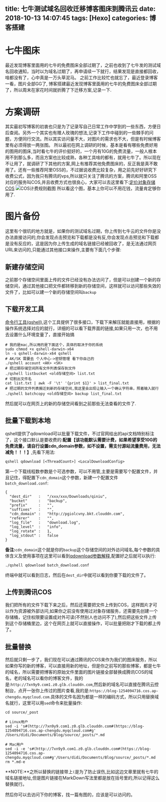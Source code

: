 title: 七牛测试域名回收迁移博客图床到腾讯云
date: 2018-10-13 14:07:45
tags: [Hexo]
categories: 博客搭建
---
# 七牛图床
最近发现博客里面用的七牛的免费图床全部过期了，之前也收到了七牛发的测试域名回收通知，当时以为域名过期了，再申请续一下就行，结果发现是直接都回收，啥都没有了，心中真是一万头草泥马。
之前工作比较忙也就忘了，最近登录博客一看，图片全部GG了, 博客搭建最近发现博客里面用的七牛的免费图床全部过期了，所以周末在家花时间就折腾了下迁移方案,记录一下.

# 方案调研
其实最初写博客的初衷也只是为了记录写自己日常工作中学到的一些东西，方便日后查阅。另外一个其实也有赠人玫瑰的想法,记录下工作中碰到的一些棘手的问题，方便同行交流。所以其实访问量不大，对图片的需求也不大，但是有时候博客里有必须得放一两张图。
所以最初在网上调研的时候，基本是看有哪些免费好用的图用的图床,当时看七牛的评价挺好的，一个月有10G的免费流量，一般人根本用不到那么多，而且方案也比较成熟，各种工具啥的都有，就用七牛了。所以现在不让用了，就调研了下其他的方案,网上有推荐其他免费图床的，反正我是真不敢用了。还有一些推荐阿里OSS的，不过据说收费比较复杂，用之前先好好研究下收费公式，因为我只有腾讯的vps,所以就只关注了腾讯的方案，腾讯和阿里OSS对应的服务叫COS,并且收费方式也很良心，大家可以去这里看下:[定价对象存储 COS](https://buy.cloud.tencent.com/price/cos/calculator)
![COS计费规则截图](https://blog-1254094716.cos.ap-chengdu.myqcloud.com/%E7%89%9B%E6%B5%8B%E8%AF%95%E5%9F%9F%E5%90%8D%E5%9B%9E%E6%94%B6%E8%BF%81%E7%A7%BB%E5%8D%9A%E5%AE%A2%E5%9B%BE%E5%BA%8A%E5%88%B0%E8%85%BE%E8%AE%AF%E4%BA%9101.png)
所以看这个图，基本上你可以不用花钱，流量肯定够你用了.

# 图片备份
这里有个很坑的地方就是，如果你的测试域名过期，你上传到七牛云的文件你是没办法直接访问的,你会发现点击预览和下载都是没有反,你会发现点击预览和下载都是没有反应的，这是因为你上传生成的域名链接已经被回收了，是无法通过网页URL来访问的,只能通过其他接口来操作,主要有下面几个步骤:

## 新建存储空间
之前那个存储空间里面上传的文件已经没有办法访问了，但是可以创建一个新的存储空间，通过其他接口把文件都转移到新的存储空间，这样就可以访问那些失效的文件了，比如可以建一个新的存储空间叫`backup`

## 下载开发工具
[命令行工具(qshell)](https://developer.qiniu.com/kodo/tools/1302/qshell),这个工具提供了很多接口，下载下来解压就能直接用，根据的操作系统选择对应的就行，详细的可以看下载界面的链接,如果只用一次，也不用去设置什么环境变量了，直接开始搞
```
# 我的是mac,所以用的是下面这个，具体的取决于你的系统
sudo chmod +x qshell-darwin-x64
ln -s qshell-darwin-x64 qshell
# AK/SK 需要去 个人中心->密钥管理 看下你自己的
./qshell account <AK> <SK>
# 把过期存储空间所有文件列表保存到文件
./qshell listbucket <old存储空间> list.txt
# 切割出文件名
cat list.txt | awk -F '\t' '{print $1}' > list_final.txt
# 把过期的文件列表搬迁到新的存储空间,我这里会出现让输入一个确认字符串，照着输入就行
./qshell batchcopy <old存储空间> backup list_final.txt
```
  然后就可以在网页上的新的存储空间看到之前那些无法查看的文件了.

## 批量下载到本地
qshell提供了qdownload可以批量下载文件，不过官网给出的api文档特别标注了，这个接口默认是要收费的:**配置【该功能默认需要计费，如果希望享受10G的免费流量，请自行设置cdn_domain参数，如不设置，需支付源站流量费用，无法减免！！！】**,先看下用法:
```
qshell qdownload [<ThreadCount>] <LocalDownloadConfig>
```
  第一个下载线程数参数是个可选参数，可以不用管,主要是需要写个配置文件，并且记住，得配置下`cdn_domain`这个参数，新建一个配置文件`batch_download.conf`:

  ```
{
    "dest_dir"   :   "/xxx/xxx/Downloads/qiniu",
    "bucket"     :   "backup",
    "prefix"     :   "",
    "suffixes"   :   "",
    "cdn_domain" :   "http://pgiolcvny.bkt.clouddn.com",
    "referer"    :   "",
    "log_file"   :   "download.log",
    "log_level"  :   "info",
    "log_rotate" :   1,
    "log_stdout" :   false
}
```
  **备注:**`cdn_domain`这个就是你的`backup`这个存储空间的对外访问域名,每个参数的具体含义及使用事项在这里可以看到[qdownload参数解释](https://github.com/qiniu/qshell/blob/master/docs/qdownload.md),配置好之后就可以执行:
  ```
  ./qshell qdownload batch_download.conf
  ```
  终端中就可以看到日志，然后在`dest_dir`中就可以看到你要下载的文件了。

## 上传到腾讯COS
我们把所有的文件下载下来之后，然后还需要把文件上传到COS，这样图片才可以作为资源被外部访问,如果你之前没有使用过对象存储服务，还需要先创建一个存储桶，记住权限要设置成对外可读(不然别人也访问不了),然后把这些文件上传到这个存储桶里边，这个在网页上就可以直接操作，可以批量把刚才下载的都上传了。

## 批量替换
然后就只剩一步了，我们现在可以通过腾讯的COS来作为我们的图床服务，所以如果你写的新的博客，可以直接用新的地址，但是你之前写的那些博客，都是七牛的域名，所以需要把博客的原始文件里面的图片链接全部替换成腾讯COS的域名，老的域名可以看你的博客文件，我的是:`http://7xn9y9.com1.z0.glb.clouddn.com`,然后新的域名可以直接在腾讯云控制台，点开一张你上传过的图片查看,我的是:`https://blog-1254094716.cos.ap-chengdu.myqcloud.com`.具体的文件名因为都是一样的编码方式，所以只用替换域名就行，这里可以用`sed`命令来批量操作:
```
cd source/_post

# Linux用户
sed -i 's#(http://7xn9y9.com1.z0.glb.clouddn.com#(https://blog-1254094716.cos.ap-chengdu.myqcloud.com#g' /Users/didi/Documents/Blog/source/_posts/*.md

# Mac用户
sed -i -e 's#(http://7xn9y9.com1.z0.glb.clouddn.com#(https://blog-1254094716.cos.ap-chengdu.myqcloud.com#g'/Users/didi/Documents/Blog/source/_posts/*.md
rm *.md-e
```
**NOTE:**之所以替换的链接带上`(`是为了防止误伤,比如这边文章里就有七牛的域名链接地址,但是图片链接在MarkDown写法里都是放在括号里的,所以记得这么替换就行。

然后你可以去访问下你的博客，找一篇有图的，应该是可以访问的。